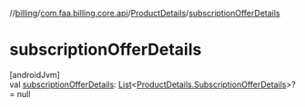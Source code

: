 //[billing](../../../index.md)/[com.faa.billing.core.api](../index.md)/[ProductDetails](index.md)/[subscriptionOfferDetails](subscription-offer-details.md)

# subscriptionOfferDetails

[androidJvm]\
val [subscriptionOfferDetails](subscription-offer-details.md): [List](https://kotlinlang.org/api/latest/jvm/stdlib/kotlin.collections/-list/index.html)&lt;[ProductDetails.SubscriptionOfferDetails](-subscription-offer-details/index.md)&gt;? = null
